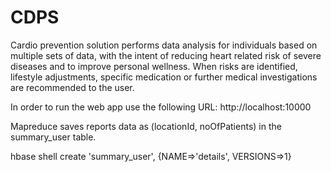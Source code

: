 CDPS
====

Cardio prevention solution performs data analysis for individuals based on multiple sets of data, with the intent of reducing heart related risk of severe diseases and to improve personal wellness. When risks are identified, lifestyle adjustments, specific medication or further medical investigations are recommended to the user.

In order to run the web app use the following URL: http://localhost:10000

Mapreduce saves reports data as (locationId, noOfPatients) in the summary_user table.

hbase shell
  create 'summary_user', {NAME=>'details', VERSIONS=>1}
